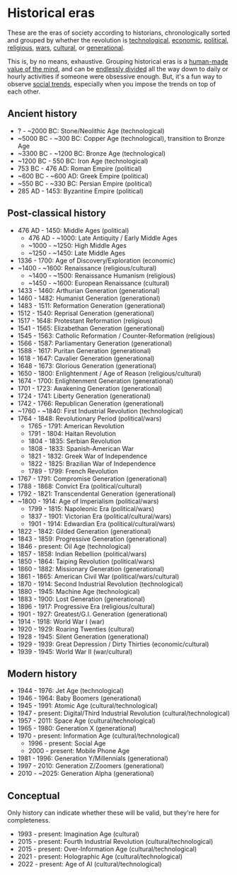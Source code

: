 
# Historical eras

These are the eras of society according to historians, chronologically sorted and grouped by whether the revolution is [technological](technology.md), [economic](economics.md), [political](politics-systems.md), [religious](religion-answers.md), [wars](people-conflicts-war.md), [cultural](people-culture.md), or [generational](people-family.md).

This is, by no means, exhaustive. Grouping historical eras is a [human-made value of the mind](values.md), and can be [endlessly divided](logic.md) all the way down to daily or hourly activities if someone were obsessive enough. But, it's a fun way to observe [social trends](trends.md), especially when you impose the trends on top of each other.

## Ancient history

- ? - ~2000 BC: Stone/Neolithic Age (technological)
- ~5000 BC - ~300 BC: Copper Age (technological), transition to Bronze Age
- ~3300 BC - ~1200 BC: Bronze Age (technological)
- ~1200 BC - 550 BC: Iron Age (technological)
- 753 BC - 476 AD: Roman Empire (political)
- ~600 BC - ~600 AD: Greek Empire (political)
- ~550 BC - ~330 BC: Persian Empire (political)
- 285 AD - 1453: Byzantine Empire (political)

## Post-classical history

- 476 AD - 1450: Middle Ages (political)
  - 476 AD - ~1000: Late Antiquity / Early Middle Ages
  - ~1000 - ~1250: High Middle Ages
  - ~1250 - ~1450: Late Middle Ages
- 1336 - 1700: Age of Discovery/Exploration (economic)
- ~1400 - ~1600: Renaissance (religious/cultural)
  - ~1400 - ~1500: Renaissance Humanism (religious)
  - ~1450 - ~1600: European Renaissance (cultural)
- 1433 - 1460: Arthurian Generation (generational)
- 1460 - 1482: Humanist Generation (generational)
- 1483 - 1511: Reformation Generation (generational)
- 1512 - 1540: Reprisal Generation (generational)
- 1517 - 1648: Protestant Reformation (religious)
- 1541 - 1565: Elizabethan Generation (generational)
- 1545 - 1563: Catholic Reformation / Counter-Reformation (religious)
- 1566 - 1587: Parliamentary Generation (generational)
- 1588 - 1617: Puritan Generation (generational)
- 1618 - 1647: Cavalier Generation (generational)
- 1648 - 1673: Glorious Generation (generational)
- 1650 - 1800: Enlightenment / Age of Reason (religious/cultural)
- 1674 - 1700: Enlightenment Generation (generational)
- 1701 - 1723: Awakening Generation (generational)
- 1724 - 1741: Liberty Generation (generational)
- 1742 - 1766: Republican Generation (generational)
- ~1760 - ~1840: First Industrial Revolution (technological)
- 1764 - 1848: Revolutionary Period (political/wars)
  - 1765 - 1791: American Revolution
  - 1791 - 1804: Haitan Revolution
  - 1804 - 1835: Serbian Revolution
  - 1808 - 1833: Spanish-American War
  - 1821 - 1832: Greek War of Independence
  - 1822 - 1825: Brazilian War of Independence
  - 1789 - 1799: French Revolution
- 1767 - 1791: Compromise Generation (generational)
- 1788 - 1868: Convict Era (political/cultural)
- 1792 - 1821: Transcendental Generation (generational)
- ~1800 - 1914: Age of Imperialism (political/wars)
  - 1799 - 1815: Napoleonic Era (political/wars)
  - 1837 - 1901: Victorian Era (political/cultural/wars)
  - 1901 - 1914: Edwardian Era (political/cultural/wars)
- 1822 - 1842: Gilded Generation (generational)
- 1843 - 1859: Progressive Generation (generational)
- 1846 - present: Oil Age (technological)
- 1857 - 1858: Indian Rebellion (political/wars)
- 1850 - 1864: Taiping Revolution (political/wars)
- 1860 - 1882: Missionary Generation (generational)
- 1861 - 1865: American Civil War (political/wars/cultural)
- 1870 - 1914: Second Industrial Revolution (technological)
- 1880 - 1945: Machine Age (technological)
- 1883 - 1900: Lost Generation (generational)
- 1896 - 1917: Progressive Era (religious/cultural)
- 1901 - 1927: Greatest/G.I. Generation (generational)
- 1914 - 1918: World War I (war)
- 1920 - 1929: Roaring Twenties (cultural)
- 1928 - 1945: Silent Generation (generational)
- 1929 - 1939: Great Depression / Dirty Thirties (economic/cultural)
- 1939 - 1945: World War II (war/cultural)

## Modern history

- 1944 - 1976: Jet Age (technological)
- 1946 - 1964: Baby Boomers (generational)
- 1945 - 1991: Atomic Age (cultural/technological)
- 1947 - present: Digital/Third Industrial Revolution (cultural/technological)
- 1957 - 2011: Space Age (cultural/technological)
- 1965 - 1980: Generation X (generational)
- 1970 - present: Information Age (cultural/technological)
  - 1996 - present: Social Age
  - 2000 - present: Mobile Phone Age
- 1981 - 1996: Generation Y/Millennials (generational)
- 1997 - 2010: Generation Z/Zoomers (generational)
- 2010 - ~2025: Generation Alpha (generational)

## Conceptual

Only history can indicate whether these will be valid, but they're here for completeness.

- 1993 - present: Imagination Age (cultural)
- 2015 - present: Fourth Industrial Revolution (cultural/technological)
- 2015 - present: Over-Information Age (cultural/technological)
- 2021 - present: Holographic Age (cultural/technological)
- 2022 - present: Age of AI (cultural/technological)
